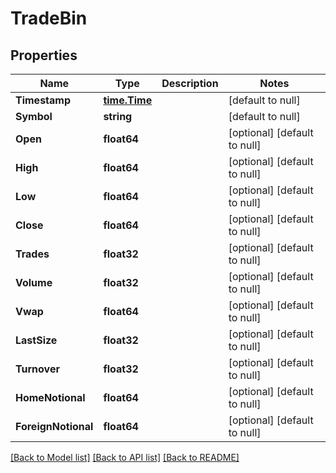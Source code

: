# TradeBin

## Properties
Name | Type | Description | Notes
------------ | ------------- | ------------- | -------------
**Timestamp** | [**time.Time**](time.Time.md) |  | [default to null]
**Symbol** | **string** |  | [default to null]
**Open** | **float64** |  | [optional] [default to null]
**High** | **float64** |  | [optional] [default to null]
**Low** | **float64** |  | [optional] [default to null]
**Close** | **float64** |  | [optional] [default to null]
**Trades** | **float32** |  | [optional] [default to null]
**Volume** | **float32** |  | [optional] [default to null]
**Vwap** | **float64** |  | [optional] [default to null]
**LastSize** | **float32** |  | [optional] [default to null]
**Turnover** | **float32** |  | [optional] [default to null]
**HomeNotional** | **float64** |  | [optional] [default to null]
**ForeignNotional** | **float64** |  | [optional] [default to null]

[[Back to Model list]](../README.md#documentation-for-models) [[Back to API list]](../README.md#documentation-for-api-endpoints) [[Back to README]](../README.md)


